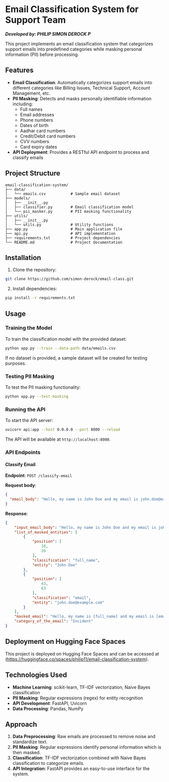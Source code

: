 # Email Classification System for Support Team

***Developed by: PHILIP SIMON DEROCK P***

This project implements an email classification system that categorizes support emails into predefined categories while masking personal information (PII) before processing.

## Features

- **Email Classification**: Automatically categorizes support emails into different categories like Billing Issues, Technical Support, Account Management, etc.
- **PII Masking**: Detects and masks personally identifiable information including:
  - Full names
  - Email addresses
  - Phone numbers
  - Dates of birth
  - Aadhar card numbers
  - Credit/Debit card numbers
  - CVV numbers
  - Card expiry dates
- **API Deployment**: Provides a RESTful API endpoint to process and classify emails

## Project Structure

```
email-classification-system/
├── data/
│   └── emails.csv           # Sample email dataset
├── models/
│   ├── __init__.py
│   ├── classifier.py        # Email classification model
│   └── pii_masker.py        # PII masking functionality
├── utils/
│   ├── __init__.py
│   └── utils.py             # Utility functions
├── app.py                   # Main application file
├── api.py                   # API implementation
├── requirements.txt         # Project dependencies
└── README.md                # Project documentation
```

## Installation

1. Clone the repository:
```bash
git clone https://github.com/simon-derock/email-class.git

```

2. Install dependencies:
```bash
pip install -r requirements.txt
```

## Usage

### Training the Model

To train the classification model with the provided dataset:

```bash
python app.py --train --data-path data/emails.csv
```

If no dataset is provided, a sample dataset will be created for testing purposes.

### Testing PII Masking

To test the PII masking functionality:

```bash
python app.py --test-masking
```

### Running the API

To start the API server:

```bash
uvicorn api:app --host 0.0.0.0 --port 8000 --reload
```

The API will be available at `http://localhost:8000`.

### API Endpoints

#### Classify Email

**Endpoint**: `POST /classify-email`

**Request body**:
```json
{
  "email_body": "Hello, my name is John Doe and my email is john.doe@example.com. I have an issue with my recent billing statement."
}
```

**Response**:
```json
{
    "input_email_body": "Hello, my name is John Doe and my email is john.doe@example.com. I have an issue with my recent billing statement.",
    "list_of_masked_entities": [
        {
            "position": [
                18,
                26
            ],
            "classification": "full_name",
            "entity": "John Doe"
        },
        {
            "position": [
                43,
                63
            ],
            "classification": "email",
            "entity": "john.doe@example.com"
        }
    ],
    "masked_email": "Hello, my name is [full_name] and my email is [email]. I have an issue with my recent billing statement.",
    "category_of_the_email": "Incident"
}
```

## Deployment on Hugging Face Spaces

This project is deployed on Hugging Face Spaces and can be accessed at (https://huggingface.co/spaces/philip11/email-classification-system).

## Technologies Used

- **Machine Learning**: scikit-learn, TF-IDF vectorization, Naive Bayes classification
- **PII Masking**: Regular expressions (regex) for entity recognition
- **API Development**: FastAPI, Uvicorn
- **Data Processing**: Pandas, NumPy

## Approach

1. **Data Preprocessing**: Raw emails are processed to remove noise and standardize text.
2. **PII Masking**: Regular expressions identify personal information which is then masked.
3. **Classification**: TF-IDF vectorization combined with Naive Bayes classification to categorize emails.
4. **API Integration**: FastAPI provides an easy-to-use interface for the system.

